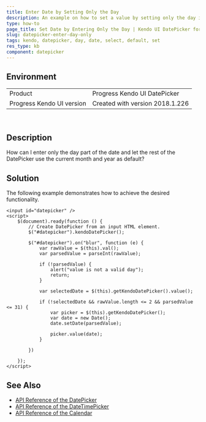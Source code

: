 ```yaml
---
title: Enter Date by Setting Only the Day
description: An example on how to set a value by setting only the day in the Kendo UI DatePicker.
type: how-to
page_title: Set Date by Entering Only the Day | Kendo UI DatePicker for jQuery
slug: datepicker-enter-day-only
tags: kendo, datepicker, day, date, select, default, set
res_type: kb
component: datepicker
---
```


## Environment

<table>
 <tr>
  <td>Product</td>
  <td>Progress Kendo UI DatePicker</td>
 </tr>
 <tr>
  <td>Progress Kendo UI version</td>
  <td>Created with version 2018.1.226</td>
 </tr>
</table>
 

## Description

How can I enter only the day part of the date and let the rest of the DatePicker use the current month and year as default?

## Solution

The following example demonstrates how to achieve the desired functionality.

```dojo
<input id="datepicker" />
<script>
    $(document).ready(function () {
        // Create DatePicker from an input HTML element.
        $("#datepicker").kendoDatePicker();

        $("#datepicker").on("blur", function (e) {
            var rawValue = $(this).val();
            var parsedValue = parseInt(rawValue);

            if (!parsedValue) {
                alert("value is not a valid day");
                return;
            }

            var selectedDate = $(this).getKendoDatePicker().value();

            if (!selectedDate && rawValue.length <= 2 && parsedValue <= 31) {
                var picker = $(this).getKendoDatePicker();
                var date = new Date();
                date.setDate(parsedValue);

                picker.value(date);
            }

        })

    });
</script>
```

## See Also

* [API Reference of the DatePicker](http://docs.telerik.com/kendo-ui/api/javascript/ui/datepicker)
* [API Reference of the DateTimePicker](http://docs.telerik.com/kendo-ui/api/javascript/ui/datetimepicker)
* [API Reference of the Calendar](http://docs.telerik.com/kendo-ui/api/javascript/ui/calendar)
